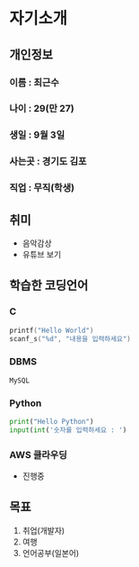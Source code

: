 # 자기소개
## 개인정보
### 이름 : 최근수
### 나이 : 29(만 27)
### 생일 : 9월 3일
### 사는곳 : 경기도 김포
### 직업 : 무직(학생)

## 취미
- 음악감상
- 유튜브 보기

## 학습한 코딩언어
### C
```C
printf("Hello World")
scanf_s("%d", "내용을 입력하세요")
```

### DBMS
```
MySQL
```

### Python
```python
print("Hello Python")
input(int('숫자를 입력하세요 : ')
```

### AWS 클라우딩
- 진행중

## 목표
1. 취업(개발자)
2. 여행
3. 언어공부(일본어)
